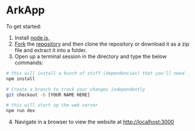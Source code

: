 # ArkApp

To get started:

1. Install [node.js,](https://nodejs.org/en/)
2. [Fork](https://github.com/blugavere/arkapp#fork-destination-box) the [repository](https://github.com/blugavere/arkapp) and then clone the repository or download it as a zip file and extract it into a folder.
3. Open up a terminal session in the directory and type the below commands:

```bash
# this will install a bunch of stuff (dependencies) that you'll need
npm install

# Create a branch to track your changes independently
git checkout -b [YOUR NAME HERE]

# this will start up the web server
npm run dev

```

4. Navigate in a browser to view the website at [http://localhost:3000](http://localhost:3000)


